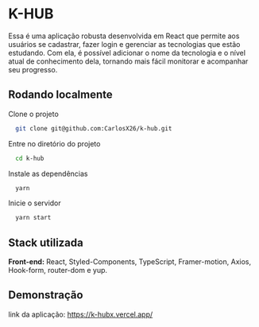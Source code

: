 
# K-HUB

Essa é uma aplicação robusta desenvolvida em React que permite aos usuários se cadastrar, fazer login e gerenciar as tecnologias que estão estudando. Com ela, é possível adicionar o nome da tecnologia e o nível atual de conhecimento dela, tornando mais fácil monitorar e acompanhar seu progresso.
## Rodando localmente

Clone o projeto

```bash
  git clone git@github.com:CarlosX26/k-hub.git
```

Entre no diretório do projeto

```bash
  cd k-hub
```

Instale as dependências

```bash
  yarn
```

Inicie o servidor

```bash
  yarn start
```


## Stack utilizada

**Front-end:** React, Styled-Components, TypeScript, Framer-motion, Axios, Hook-form, router-dom e yup.


## Demonstração

link da aplicação: https://k-hubx.vercel.app/
